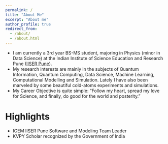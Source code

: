 ```yaml
---
permalink: /
title: "About Me"
excerpt: "About me"
author_profile: true
redirect_from: 
  - /about/
  - /about.html
---
```


- I am currently a 3rd year BS-MS student, majoring in Physics (minor in Data Science) at the Indian Institute of Science Education and Research Pune ([IISER Pune](http://www.iiserpune.ac.in/)). 
- My research interests are mainly in the subjects of Quantum Information, Quantum Computing, Data Science, Machine Learning, Computational Modelling and Simulation. Lately I have also been marveled by some beautiful cold-atoms experiments and simulations.
- My Career Objective is quite simple: “Follow my heart, spread my love for Science, and finally, do good for the world and posterity.” 

# Highlights

- IGEM IISER Pune Software and Modeling Team Leader
- KVPY Scholar recognized by the Government of India

